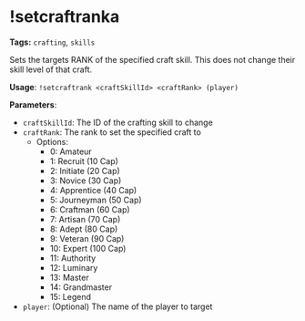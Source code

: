 # !setcraftranka

**Tags:** `crafting`, `skills`

Sets the targets RANK of the specified craft skill.
This does not change their skill level of that craft.

**Usage**: `!setcraftrank <craftSkillId> <craftRank> (player)`

**Parameters**:
- `craftSkillId`: The ID of the crafting skill to change
- `craftRank`: The rank to set the specified craft to
  - Options:
    - 0: Amateur
    - 1: Recruit (10 Cap)
    - 2: Initiate (20 Cap)
    - 3: Novice (30 Cap)
    - 4: Apprentice (40 Cap)
    - 5: Journeyman (50 Cap)
    - 6: Craftman (60 Cap)
    - 7: Artisan (70 Cap)
    - 8: Adept (80 Cap)
    - 9: Veteran (90 Cap)
    - 10: Expert (100 Cap)
    - 11: Authority
    - 12: Luminary
    - 13: Master
    - 14: Grandmaster
    - 15: Legend
- `player`: (Optional) The name of the player to target
